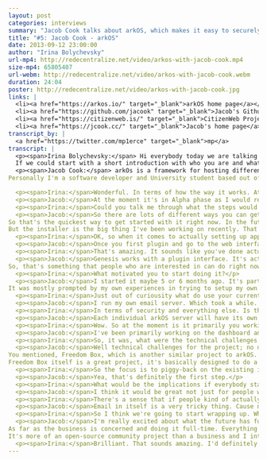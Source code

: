 ```yaml
---
layout: post
categories: interviews
summary: "Jacob Cook talks about arkOS, which makes it easy to securely self-host your websites, email and files. What would the world be like if we all hosted our own services?"
title: "#5: Jacob Cook - arkOS"
date: 2013-09-12 23:00:00
author: "Irina Bolychevsky"
url-mp4: http://redecentralize.net/video/arkos-with-jacob-cook.mp4
size-mp4: 65805407
url-webm: http://redecentralize.net/video/arkos-with-jacob-cook.webm
duration: 24:04
poster: http://redecentralize.net/video/arkos-with-jacob-cook.jpg
links: |
  <li><a href="https://arkos.io/" target="_blank">arkOS home page</a></li>
  <li><a href="https://github.com/jacook" target="_blank">Jacob's Github</a></li>
  <li><a href="https://citizenweb.is/" target="_blank">CitizenWeb Project</a></li>
  <li><a href="https://jcook.cc/" target="_blank">Jacob's home page</a></li>
transcript_by: |
  <a href="https://twitter.com/mp1erce" target="_blank">mp</a>
transcript: |
  <p><span>Irina Bolychevsky:</span> Hi everybody today we are talking to Jacob Cook the founder and creator of arkOS, a simple, easy to use server for self-hosting your email and websites.
  If we could start with a short introduction with who you are and what arkOS is.</p>
  <p><span>Jacob Cook:</span> arkOs is a framework for hosting different services that you would want to host whether that be a website, a blog , your email, your calendar, your contacts, anything that is traditionally hosted on the internet by a platform service, even up to social networks. All of these can be done at home with your own server. This is usually not done by people because it's very complicated. It takes a lot of time and money and effort to learn how to do all this. Well what arkOS is designed to do is to allow you to do this easily with a very intuitive and easy to use visual interface to manage all the different moving parts. And in most cases it manages all those parts by itself without you having to do anything. And it allows you to do all this on very nonexpensive cheap and lightweight hardware. So right now it works on the Raspberry Pi, for example, which is a $35 microcomputer about the size of a credit card. You can run arkOS on that. Eventually it will be put out on other platforms as well.
Personally I'm a software developer and University student based out of Montreal. And there are other people contributing to the project around the world.</p>

  <p><span>Irina:</span>Wonderful. In terms of how the way it works. At the moment, what stage of maturity is it at? Are you actively developing it? If I went and bought a Raspberry Pi tomorrow, what would I actually do to start hosting something? Can I host my email at the moment, for example?</p>
  <p><span>Jacob:</span>At the moment it's in Alpha phase as I would refer to it. You can't do a whole lot with it. But the major part of it, which is the framework, that actually allows you to install these different different plugins, manage them, and have them interact with each other, and then display the interface. That's what's in development at the moment. Presently you can install Wordpress, which is a blogging platform, or Owncloud, which allows you to host files and calendars and contacts. You can use both of those through what I call the webApps interface, through arkOS right now. In the future there will be support for hosting your own email, other platforms, other than owncloud, for hosting calendars and contacts. So at the moment it's pretty rudimentary. It's definitely in a bug testing phase. But as time goes on I'm hoping to have more and more features. Email support should be done within one to two months. There should be a stable version for people to actually be able to do more than one thing by the end of the year, for sure.</p>
  <p><span>Irina:</span>Could you talk me through what the steps would be, when it's finished, for an everyday user, like myself. What would I need to do? Will you be selling raspberry Pi's with everything installed and set-up? If not, what are the steps for me to set it up, install apps, and actually get it working?</p>
  <p><span>Jacob:</span>So there are lots of different ways you can get started with it now, or that you will be able to get started with it in the future. Presently, the most popular way seems to be to buy a Raspberry Pi from your local distributor. Get an SD card. Plug it in to the SD card port on whichever computer your using at home. And then you download the installer from the website. And the installer will actually write to the SD card all the data that needs to go on it. Once you're done with that, you plug the SD card, into the Raspberry Pi. Plug the Raspberry Pi into the router at home. And then on your laptop, or whatever computer you use day to day. You just open your browser, punch in a web addres, then you can see everything from there.
So that's the quickest way to get started with it right now. In the future I'd like to be able to offer people pre packaged kits that come with the Raspberry Pi, the SD card is already written. Basically the only thing you need to do is plug it into your router and then into the wall and you're good to go. That's something that might be coming in the future. Relatively inexpensive as well.
But the installer is the big thing I've been working on recently. That is really helpful. It allows you to, like I said, install straight to the SD card without having to muss around with the terminal, or figure out how to use DD or any other Linux utilities. It just allows you to plug and go.
  <p><span>Irina:</span>OK, so when it comes to actually setting up apps or installing everything, is there a visual interface that you bring you bring up from your computer? How does it currently work or how will it work?</p>
  <p><span>Jacob:</span>Once you first plugin and go to the web interface, which is assembled by the browser, you go through a quick wizard, you know to give it a name, to set your timezone, and stuff like that. Then it lands you at the main interface. Which has tabs for all the applications you have, all the applications that are available. And when you goto the applications tab you can see a list. You see, Wordpress, owncloud, fileshares, etc. etc. You click the installation button and it will automatically download any dependecies that software requires in order to run on the Raspberry Pi. And it will also download the plugin which displays the visual interface through Genesis, which is what you use to see anything. So it's basically one-click install for any of the plugins you'd ever want to use with it. And configuration is kept very minimal because of that.</p>
  <p><span>Irina:</span>That's amazing. It sounds like you've done actually a lot of thinking in terms of how to make it straightforward. So that's good to hear. Will other people be able to write applications for your operating system? Is that possible now?</p>
  <p><span>Jacob:</span>Genesis works with a plugin interface. It's actually, the framework itself, is forked from a prior project called Agenti. Which is a server manager kind of like web-min, if anyone is familiar with that. But what this platform allows you to do is write plugins in Python. You know you can write a plugin in less than 100-200 lines of Python. So it's pretty powerful and it doesn't take a lot of time to do this. But these plugins provide the visual interface and management for the configuration files for whatever program you want to make work with arkOS and Genesis.
So, that's something that people who are interested in can do right now or anytime in the future. You develop the plugin, then they send it to me via pull request and I can make it available in the applications menu that everyone sees. Just like that.</p>
  <p><span>Irina:</span>What motivated you to start doing it?</p>
  <p><span>Jacob:</span>I started it maybe 5 or 6 months ago. It's part of an existing project I have at the moment called the Citizen Web project. Which is basically just an initiative with me as the manager and a few other people who are contributing. To put a focus back on creating tools that allow people to use the internet in a decentralized manner. Not having to rely on the large platform services like Google or social networks like Facebook in order to interact with each other in meaningful ways. It's only half the battle to produce tools that do these things. A huge and very important piece is making sure that people are able to use these things that are not system administrators in Linux that have been spending ten years in the field. It really needs to be made usable on an interface and educational perspective for anyone that wants to use it. That's something arkOS is really designed to tackle.
It was mostly prompted by my own experiences in trying to setup my own server. I have a server at home, it doesn't use arkOS at the moment, but it took me many many months in order to get it to host all the different things that I need to. I don't mean to brag, but I have probably more knowledge about Linux system administration than most individuals do that would want to use something like this. So just seeing how long that took and how much research on my part it took really prompted me to want to make that experience better for other people.</p>
  <p><span>Irina:</span>Just out of curiousity what do use your current server setup for? What took the longest to setup?</p>
  <p><span>Jacob:</span>I run my own email server. Which took a while. It's mostly just learning how to set things up properly so the emails you send will get recognized by larger servers like gMail, hotmail, etc. They all have very specific rules to prevent spamming. Which is great but it takes a while to set something up properly and to make it secure, which is very important. I also use it for XMPP chat. I have my own identity hosted there. I have an owncloud instance setup. I have my web-something ? from it. I have a Firefox sync server for my browser. So all of these things should be able to be hosted in arkOS ideally by the end of the year. I don't see any reason why that shouldn't be possible.
  <p><span>Irina:</span>In terms of security and everything else. Is there anything special that needs to happen for that?</p>
  <p><span>Jacob:</span>Each individual arkOS server will have its own firewall. Its something I'm actually working on presently for the next version. The firewall will allow you to say, "OK, for this specific application, say my Wordpress blog, I want this only to be accesible in my local network." So no one outside of my house or wi-fi access point will be able to have access to this website and to read it. And this will be as easy as clicking a button and showing a pop-up and clicking "only in my local network." So this is an interface I'm actively developing. There's also something called failToBan? which is basically a system that detects intrusion attempts, logs them, and performs action based on them. For example if it detects someone that's trying to SSH into your system with multiple failed password attempts it can automatically block that person's IP address for a certain length of time. This is something else that is going to be integrated into arkOS, also on a per service basis. So you say "OK well too many people are trying to hack into my Wordpress installation I want those IP addresses to be blocked for a certain amount of time." That's also something that will be very easy to do and very easy to setup with arkOS. Like I said those are all coming in the next version which should be ready by the end of the month.</p>
  <p><span>Irina:</span>Wow. So at the moment is it primarily you working on it? What were the main technical challenges that you've faced?</p>
  <p><span>Jacob:</span>I've been primarily working on the dashboard and management system called Genesis. There's another system, which I might mention a little bit later, called Deleuge. Which is something a friend of mine Steve and a couple other people are working on. In essence its a way to implement dynamic DNS and port proxying. So for people who have ISPs that don't let them host on certain ports. It might allow you to circumvent(?) certain ports. Obviously I would never suggest that you breach any contracts, of course. But it allows you to host things from residential networks if you don't say have a domain name of your own or you don't know how to do these things. It allows you to escape all that bother. So that's something that, myself, and a few other people are heading up as well. Its also part of the arkOS projects. I'm sorry I forgot the second part of your question.</p>
  <p><span>Irina:</span>So, it was, what were the technical challenges or what is different about arkOS compared to Freedom Box or other projects?</p>
  <p><span>Jacob:</span>Well technical challenges for the project; no one has ever done something like this before. There are a lot of projects that are similar that allow you to visually manage your server. Like the ones I mentioned earlier, web-min, agente, and so on. But these don't necessarily make it easier for you to do so. And what I mean by that is, it gives you the visual interface, but it doesn't put things in terms that regular people will understand. You still have to basically execute the same commands, it just shows you the pictures of those commands rather than having you have to type them out. So that's a big technical challenge because as you and a lot of people probably know, Linux is based in the terminal. Everything you do is in the terminal and all of the visual interfaces that you interact with basically manage applications that run in the background that are configure by the terminal and by text files. So its a big hurdle to get everything to play nice with each other and then to have that visual interface to tie everything together. And to get it all to work seamlessly. So that's the biggest deal.
You mentioned, Freedom Box, which is another similar project to arkOS. One of the differences between the two projects, as it stands now, is that with arkOS I'm really trying to focus on just self-hosting at the moment. Being able to easily install and manage this content by one's self. And that's the first goal. We won't go on to anything else until we get that goal complete and working well.
Freedom Box itself is a great project, it's basically designed to do a lot of the things that arkOS does, but it also puts a focus on inter-networking between devices and creating, as I understand it, a meshed topology between the different devices rather than totally relying on the internet that we use everyday. That's something that arkOS might consider doing in the future but like I said, we want to do one thing well first before we even consider moving on or creating new tools for anything.</p>
  <p><span>Irina:</span>So the focus is to piggy-back on the existing infrastructure, but move people towards self-hosting content instead of providing a different way to connect and network between computers?</p>
  <p><span>Jacob:</span>Yea, that's definitely the first step.</p>
  <p><span>Irina:</span>What would be the implications if everybody starting using it, say the majority of Canada in the next few months decided, "you know what, we've had enough of gmail, dropbox, or email clients." And installed arkOS and set it up. What do you think that would mean? What would that change? Is that something that is a motivating factor?</p>
  <p><span>Jacob:</span>I think it would be great not just for people who enjoy their own privacy and enjoy being able to know their data is truly secure. But I think it would be also be great for people who still want to use those platform services for certain things. The only way to really put pressure on these large companies that are totally driven by ad revenue is to, start to, you know, attack them on their ad revenue, so to speak. Not to use hostile language or anything. But that's the only way to really put pressure on them in an effective way. You can have initiatives that are run online to demand certain companies change practices or pay more attention to privacy or things like that. But the most effective way is certainly going to be providing a viable alternative for people to be able to use and to create some real competition. Rather than competition just based on which server do you go with, a or b. Instead of the entire topology that you might be able to have otherwise. So I think that would be the biggest consequence if everyone, or half the country started using it. I would also have a lot less free time on my hands so I'm not sure if I should be encouraging that or not yet.</p>
  <p><span>Irina:</span>There's a sense that if people kind of actually owned their own data these companies would have to make money from other means opposed to just selling us stuff due to algorithms of when you're most likely to buy a new Porsche or whatever it is. So at the moment however, if I was self-hosting my own email, whenever I'd email anybody else, or gmail for example, there still be copies everywhere else. Are you thinking about including encryption that gets around the fact there is no way to control the end-to-end system?</p>
  <p><span>Jacob:</span>Email in itself is a very tricky thing. Cause not only do you have obviously something being sent out by one server, its being recorded by the next and you have no control over the remote end. That's something a lot of decentralized protocol developers and software developers have been wrestling with for a long time. How to solve that problem. Not being to control the other end of your communication. To a certain extent that's never going to be able to be solved with email as we know it today. That being said there are tools in development right now that should be able to improve the likelihood of something being able to be end to end encrypted in an easy way. One thing that comes off the top of my head is MailPile which is a tool developed by some Icelandic developers who are seeking to create not only an indexing system to make email more legible on your home machine but also improve the ways in which it can be automatically end to end encrypted between different users of MailPile or other things. Tools like that I would love to be able to integrate into arkOS. Provided that there's a tool to encrypt something you want to host. You can be well assured that arkOS will definitely seek to implement that as well.</p>
  <p><span>Irina:</span>So I think we're going to start wrapping up. What does the future hold? What are your plans for taking this forward? Is this something you'd love to do full-time or turn into a business? How can other people contribute and get involved?</p>
  <p><span>Jacob:</span>I'm really excited about what the future has for arkOS. The past few weeks have been really amazing the show of support that people have given and said "this is definitely something I want to use and that we need to see more of." So that's been really heartening to keep me working on the project. Always looking for more people to contribute whether you have coding knowledge or not. If you know Python, if you know GoLang, if you don't know any languages at all but are good with foreign languages, for translations further down the road, or public relations, or anything like that. Don't hesitate to contact me cause those are definitely things that we need. And things that I'm trying to focus on as well.
As far as the business is concerned and doing it full-time. Everything that we have right now is open source and always will be. So there's not going to be a business model based on arkOS per se. For the intermediary dynamic DNS server, Deleuge, there will be overhead for that and we might have to charge depending on usage here and there. Not going to be expensive for sure. And like I said, offering pre-packaged Raspberry Pi's would be something that we'd also be interested in doing.
It's more of an open-source community project than a business and I intend to keep it that way as much as possible. We may be interested in doing a Kickstarter in the near future to support the project and to put a lot additional ideas that I haven't mentioned yet into production and also offer those things to individuals. I have a lot of exciting things in store for that. And that should be ready in the next month or two. So stay tuned for that.</p>
  <p><span>Irina:</span>Brilliant. That sounds amazing. I'd definitely vote on the Kickstarter. I think I would be happy to support. And the pre-packaged deal. That wraps it up for today. So Jacob, thank you so much for taking the time to do this. arkos.io is the domain. Fantastic, Thank you very much.</p>
---
```

